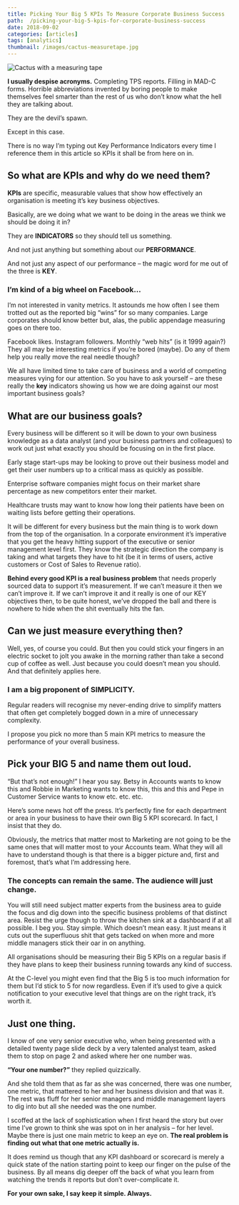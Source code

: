 ```yaml
---
title: Picking Your Big 5 KPIs To Measure Corporate Business Success
path:  /picking-your-big-5-kpis-for-corporate-business-success
date: 2018-09-02
categories: [articles]
tags: [analytics]
thumbnail: /images/cactus-measuretape.jpg
---
```

![Cactus with a measuring tape](/images/cactus-measuretape.jpg)

**I usually despise acronyms.** Completing TPS reports. Filling in MAD-C forms. Horrible abbreviations invented by boring people to make themselves feel smarter than the rest of us who don’t know what the hell they are talking about.

They are the devil’s spawn.

Except in this case.

There is no way I’m typing out Key Performance Indicators every time I reference them in this article so KPIs it shall be from here on in.

## **So what are KPIs and why do we need them?**

**KPIs** are specific, measurable values that show how effectively an organisation is meeting it’s key business objectives.

Basically, are we doing what we want to be doing in the areas we think we should be doing it in?

They are **INDICATORS** so they should tell us something.

And not just anything but something about our **PERFORMANCE**.

And not just any aspect of our performance &#8211; the magic word for me out of the three is **KEY**.

### **I’m kind of a big wheel on Facebook…**

I&#8217;m not interested in vanity metrics. It astounds me how often I see them trotted out as the reported big “wins” for so many companies. Large corporates should know better but, alas, the public appendage measuring goes on there too.

Facebook likes. Instagram followers. Monthly “web hits” (is it 1999 again?) They all may be interesting metrics if you&#8217;re bored (maybe). Do any of them help you really move the real needle though?

We all have limited time to take care of business and a world of competing measures vying for our attention. So you have to ask yourself – are these really the **key** indicators showing us how we are doing against our most important business goals?

## **What are our business goals?**

Every business will be different so it will be down to your own business knowledge as a data analyst (and your business partners and colleagues) to work out just what exactly you should be focusing on in the first place.

Early stage start-ups may be looking to prove out their business model and get their user numbers up to a critical mass as quickly as possible.

Enterprise software companies might focus on their market share percentage as new competitors enter their market.

Healthcare trusts may want to know how long their patients have been on waiting lists before getting their operations.

It will be different for every business but the main thing is to work down from the top of the organisation. In a corporate environment it’s imperative that you get the heavy hitting support of the executive or senior management level first. They know the strategic direction the company is taking and what targets they have to hit (be it in terms of users, active customers or Cost of Sales to Revenue ratio).

**Behind every good KPI is a real business problem** that needs properly sourced data to support it’s measurement. If we can’t measure it then we can’t improve it. If we can’t improve it and it really is one of our KEY objectives then, to be quite honest, we’ve dropped the ball and there is nowhere to hide when the shit eventually hits the fan.

## **Can we just measure everything then?**

Well, yes, of course you could. But then you could stick your fingers in an electric socket to jolt you awake in the morning rather than take a second cup of coffee as well. Just because you could doesn’t mean you should. And that definitely applies here.

### **I am a big proponent of SIMPLICITY.**

Regular readers will recognise my never-ending drive to simplify matters that often get completely bogged down in a mire of unnecessary complexity.

I propose you pick no more than 5 main KPI metrics to measure the performance of your overall business.

## **Pick your BIG 5 and name them out loud.**

“But that’s not enough!” I hear you say. Betsy in Accounts wants to know this and Robbie in Marketing wants to know this, this and this and Pepe in Customer Service wants to know etc. etc. etc.

Here’s some news hot off the press. It’s perfectly fine for each department or area in your business to have their own Big 5 KPI scorecard. In fact, I insist that they do.

Obviously, the metrics that matter most to Marketing are not going to be the same ones that will matter most to your Accounts team. What they will all have to understand though is that there is a bigger picture and, first and foremost, that’s what I’m addressing here.

### **The concepts can remain the same. The audience will just change.**

You will still need subject matter experts from the business area to guide the focus and dig down into the specific business problems of that distinct area. Resist the urge though to throw the kitchen sink at a dashboard if at all possible. I beg you. Stay simple. Which doesn’t mean easy. It just means it cuts out the superfluous shit that gets tacked on when more and more middle managers stick their oar in on anything.

All organisations should be measuring their Big 5 KPIs on a regular basis if they have plans to keep their business running towards any kind of success.

At the C-level you might even find that the Big 5 is too much information for them but I’d stick to 5 for now regardless. Even if it’s used to give a quick notification to your executive level that things are on the right track, it’s worth it.

## **Just one thing.**

I know of one very senior executive who, when being presented with a detailed twenty page slide deck by a very talented analyst team, asked them to stop on page 2 and asked where her one number was.

**“Your one number?”** they replied quizzically.

And she told them that as far as she was concerned, there was one number, one metric, that mattered to her and her business division and that was it. The rest was fluff for her senior managers and middle management layers to dig into but all she needed was the one number.

I scoffed at the lack of sophistication when I first heard the story but over time I’ve grown to think she was spot on in her analysis – for her level. Maybe there is just one main metric to keep an eye on. **The real problem is finding out what that one metric actually is.**

It does remind us though that any KPI dashboard or scorecard is merely a quick state of the nation starting point to keep our finger on the pulse of the business. By all means dig deeper off the back of what you learn from watching the trends it reports but don’t over-complicate it.

**For your own sake, I say keep it simple. Always.**